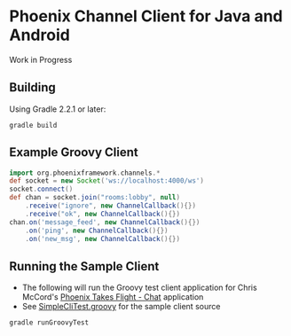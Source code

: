 # Phoenix Channel Client for Java and Android

Work in Progress

## Building

Using Gradle 2.2.1 or later:

```shell
gradle build
```

## Example Groovy Client
```groovy
import org.phoenixframework.channels.*
def socket = new Socket('ws://localhost:4000/ws')
socket.connect()
def chan = socket.join("rooms:lobby", null)
    .receive("ignore", new ChannelCallback(){})
    .receive("ok", new ChannelCallback(){})
chan.on('message_feed', new ChannelCallback(){})
    .on('ping', new ChannelCallback(){})
    .on('new_msg', new ChannelCallback(){})

```

## Running the Sample Client
- The following will run the Groovy test client application for Chris McCord's [Phoenix Takes Flight - Chat](https://github.com/chrismccord/phoenix_takes_flight) application
- See [SimpleCliTest.groovy](src/main/groovy/SimpleCliTest.groovy) for the sample client source
```
gradle runGroovyTest
```
